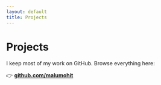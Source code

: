 ```yaml
---
layout: default
title: Projects
---
```


# Projects
I keep most of my work on GitHub. Browse everything here:

👉 **[github.com/malumohit](https://github.com/malumohit)**

